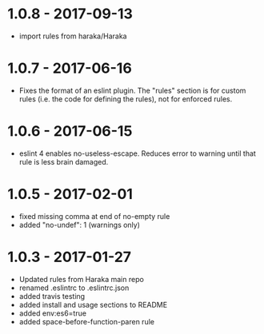 # 1.0.8 - 2017-09-13

* import rules from haraka/Haraka

# 1.0.7 - 2017-06-16

* Fixes the format of an eslint plugin. The "rules" section is for custom
  rules (i.e. the code for defining the rules), not for enforced rules.

# 1.0.6 - 2017-06-15

* eslint 4 enables no-useless-escape. Reduces error to warning until that rule
  is less brain damaged.

# 1.0.5 - 2017-02-01

* fixed missing comma at end of no-empty rule
* added "no-undef": 1  (warnings only)

# 1.0.3 - 2017-01-27

* Updated rules from Haraka main repo
* renamed .eslintrc to .eslintrc.json
* added travis testing
* added install and usage sections to README
* added env:es6=true
* added space-before-function-paren rule
